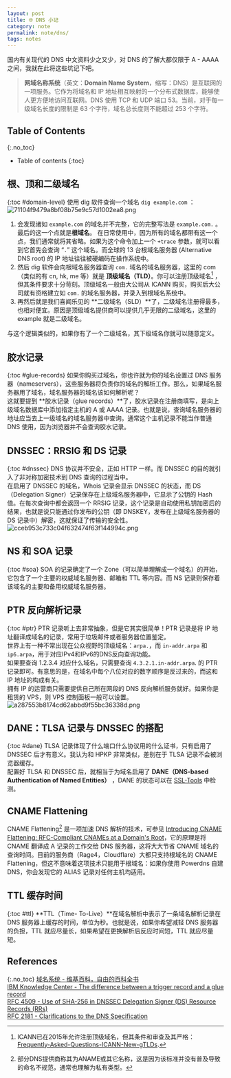```yaml
---
layout: post
title: 🌐 DNS 小记
category: note
permalink: note/dns/
tags: notes
---
```


国内有关现代的 DNS 中文资料少之又少，对 DNS 的了解大都仅限于 A - AAAA 之间，我就在此将这些坑记下吧。

> **网域名称系统**（英文：**Domain Name System**，缩写：DNS）是互联网的一项服务。它作为将域名和 IP 地址相互映射的一个分布式数据库，能够使人更方便地访问互联网。DNS 使用 TCP 和 UDP 端口 53。当前，对于每一级域名长度的限制是 63 个字符，域名总长度则不能超过 253 个字符。

## Table of Contents
{:.no_toc}
* Table of contents
{:toc}

## 根、顶和二级域名
{:toc #domain-level}
使用 dig 软件查询一个域名 ```dig example.com``` ：
![71104f9479a8bf08b75e9c57d1002ea8.png](https://img.akacdn.app/71104f9479a8bf08b75e9c57d1002ea8.png)
1. 会发现诸如 ```example.com``` 的域名并不完整，它的完整写法是 ```example.com.``` 。最后的这一个点就是**根域名**。
在日常使用中，因为所有的域名都带有这一个点，我们通常就将其省略。如果为这个命令加上一个 ```+trace``` 参数，就可以看到它首先会查询 “```.```” 这个域名。而全球的 13 台根域名服务器 (Alternative DNS root) 的 IP 地址往往被硬编码在操作系统中。
2. 然后 dig 软件会向根域名服务器查询 ```com.``` 域名的域名服务器，这里的 com（类似的有 cn, hk, me 等）就是 **顶级域名（TLD）**。你可以注册顶级域名[^1] ，但其条件要求十分苛刻。顶级域名一般由大公司从 ICANN 购买，购买后大公司就有资格建立如 ```com.``` 的域名服务器，并录入到根域名系统中。
3. 再然后就是我们喜闻乐见的 **二级域名（SLD）**了，二级域名注册得最多，也相对便宜。原因是顶级域名提供商可以提供几乎无限的二级域名，这里的 example 就是二级域名。  

与这个逻辑类似的，如果你有了一个二级域名，其下级域名你就可以随意定义。


## 胶水记录
{:toc #glue-records}
如果你购买过域名，你也许就为你的域名设置过 DNS 服务器（nameservers），这些服务器将负责你的域名的解析工作。那么，如果域名服务器用了域名，域名服务器的域名该如何解析呢？  
这就要提到 **胶水记录（glue records）**了，胶水记录在注册商填写，是向上级域名数据库中添加指定主机的 A 或 AAAA 记录。也就是说，查询域名服务器的地址应当去上一级域名的域名服务器中查询。通常这个主机记录不能当作普通 DNS 使用，因为浏览器并不会查询胶水记录。

## DNSSEC：RRSIG 和 DS 记录
{:toc #dnssec}
DNS 协议并不安全，正如 HTTP 一样。而 DNSSEC 的目的就引入了非对称加密技术到 DNS 查询的过程当中。  
在启用了 DNSSEC 的域名，Whois 记录会显示 DNSSEC 的状态，而 DS（Delegation Signer）记录保存在上级域名服务器中，它显示了公钥的 Hash 值。在每次查询中都会返回一个 RRSIG 记录，这个记录是自动使用私钥加密后的结果，也就是说只能通过你发布的公钥（即 DNSKEY，发布在上级域名服务器的 DS 记录中）解密，这就保证了传输的安全性。
![cceb953c733c04f632474f63f144994c.png](https://img.akacdn.app/cceb953c733c04f632474f63f144994c.png)

## NS 和 SOA 记录
{:toc #soa}
SOA 的记录确定了一个 Zone（可以简单理解成一个域名）的开始，它包含了一个主要的权威域名服务器、邮箱和 TTL 等内容。而 NS 记录则保存着该域名的主要和备用权威域名服务器。

## PTR 反向解析记录
{:toc #ptr}
PTR 记录听上去非常抽象，但是它其实很简单！PTR 记录是将 IP 地址翻译成域名的记录，常用于垃圾邮件或者服务器位置鉴定。  
世界上有一种不常出现在公众视野的顶级域名：```arpa.```，而 ```in-addr.arpa``` 和 ```ip6.arpa```，用于对应IPv4和IPv6的DNS反向查询功能。  
如果要查询 1.2.3.4 对应什么域名，只需要查询 ```4.3.2.1.in-addr.arpa```. 的 PTR 记录即可。有意思的是，在域名中每个八位对应的数字顺序是反过来的，而这和 IP 地址的构成有关。  
拥有 IP 的运营商只需要提供自己所在网段的 DNS 反向解析服务就好。如果你是租赁的 VPS，则 VPS 控制面板一般可以设置。
![a287553b8174cd62abbd9f55bc36338d.png](https://img.akacdn.app/a287553b8174cd62abbd9f55bc36338d.png)

## DANE：TLSA 记录与 DNSSEC 的搭配
{:toc #dane}
TLSA 记录体现了什么端口什么协议用的什么证书，只有启用了 DNSSEC 后才有意义。我认为和 HPKP 非常类似，差别在于 TLSA 记录不会被浏览器缓存。  
配置好 TLSA 和 DNSSEC 后，就相当于为域名启用了 **DANE（DNS-based Authentication of Named Entities）**  ，DANE 的状态可以在 [SSL-Tools](https://ssl-tools.net/) 中检测。

## CNAME Flattening
CNAME Flattening[^2] 是一项加速 DNS 解析的技术，可参见 [Introducing CNAME Flattening: RFC-Compliant CNAMEs at a Domain's Root](https://blog.cloudflare.com/introducing-cname-flattening-rfc-compliant-cnames-at-a-domains-root/)，它的原理是将 CNAME 翻译成 A 记录的工作交给 DNS 服务器，这将大大节省 CNAME 域名的查询时间。目前的服务商（Rage4，Cloudflare）大都只支持根域名的 CNAME Flattening，但这不意味着这项技术只能用于根域名：如果你使用 Powerdns 自建 DNS，你会发现它的 ALIAS 记录对任何主机均适用。

## TTL 缓存时间
{:toc #ttl}
**TTL（Time- To-Live）**在域名解析中表示了一条域名解析记录在 DNS 服务器上缓存的时间，单位为秒。也就是说，如果你希望减轻 DNS 服务器的负担，TTL 就应尽量长，如果希望在更换解析后反应时间短，TTL 就应尽量短。

## References
{:.no_toc}
[域名系统 - 维基百科，自由的百科全书](https://zh.wikipedia.org/zh-hans/%E5%9F%9F%E5%90%8D%E7%B3%BB%E7%BB%9F)  
[IBM Knowledge Center - The difference between a trigger record and a glue record](https://www.ibm.com/support/knowledgecenter/SSWSR9_11.6.0/com.ibm.mdshs.inspuser.doc/topics/c_inspuser_trigger_record_glue_record_differences.html)  
[RFC 4509 - Use of SHA-256 in DNSSEC Delegation Signer (DS) Resource Records (RRs)](https://tools.ietf.org/html/rfc4509)  
[RFC 2181 - Clarifications to the DNS Specification](https://tools.ietf.org/html/rfc2181)

[^1]: ICANN已在2015年允许注册顶级域名，但其条件和审查及其严格：[Frequently-Asked-Questions-ICANN-New-gTLDs](https://newgtlds.icann.org/en/applicants/global-support/faqs/faqs-en). 
[^2]: 部分DNS提供商称其为ANAME或其它名称，这是因为该标准并没有普及导致的命名不规范，通常也理解为私有类型。
